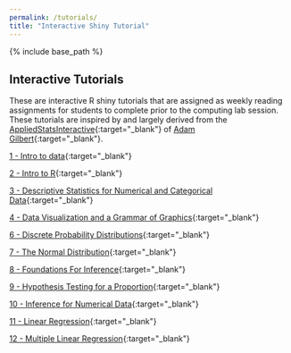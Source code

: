 ```yaml
---
permalink: /tutorials/
title: "Interactive Shiny Tutorial"
---
```


{% include base_path %}

## Interactive Tutorials

These are interactive R shiny tutorials that are assigned as weekly reading assignments for students to complete prior to the computing lab session. These tutorials are inspired by and largely derived from the [AppliedStatsInteractive](https://github.com/agmath/AppliedStatsInteractive){:target="_blank"} of [Adam Gilbert](https://github.com/agmath){:target="_blank"}.

[1 - Intro to data](https://introtostatncat.shinyapps.io/1_IntroToData/){:target="_blank"}

[2 - Intro to R](https://introtostatncat.shinyapps.io/2_IntroToR/){:target="_blank"}

[3 - Descriptive Statistics for Numerical and Categorical Data](https://introtostatncat.shinyapps.io/3_DescriptiveNumCat/){:target="_blank"}

[4 - Data Visualization and a Grammar of Graphics](https://introtostatncat.shinyapps.io/4_DataViz/){:target="_blank"}

[6 - Discrete Probability Distributions](https://introtostatncat.shinyapps.io/5_DiscreteDistributions/){:target="_blank"}

[7 - The Normal Distribution](https://introtostatncat.shinyapps.io/6_NormalDistribution/){:target="_blank"}

[8 - Foundations For Inference](https://introtostatncat.shinyapps.io/8_FoundationsForInference/){:target="_blank"}

[9 - Hypothesis Testing for a Proportion](https://introtostatncat.shinyapps.io/9_HypothesisTesting/){:target="_blank"}

[10 - Inference for Numerical Data](https://introtostatncat.shinyapps.io/10_InferenceNumericalData/){:target="_blank"}

[11 - Linear Regression](https://introtostatncat.shinyapps.io/11_LinearRegression/){:target="_blank"}

[12 - Multiple Linear Regression](https://introtostatncat.shinyapps.io/12_MultipleLinearRegression/){:target="_blank"}

